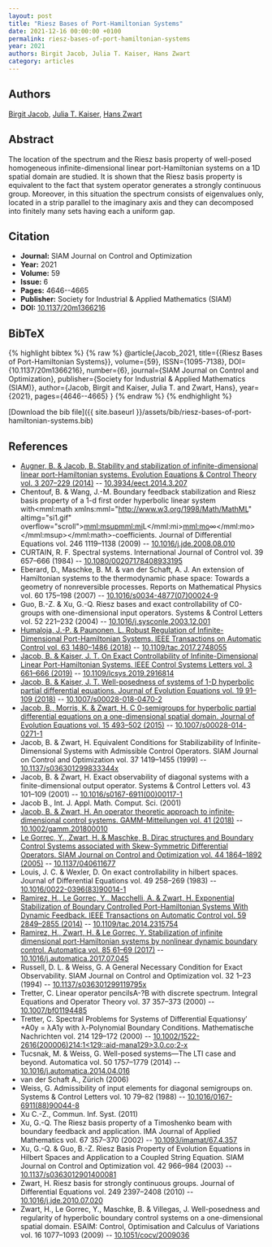 ```yaml
---
layout: post
title: "Riesz Bases of Port-Hamiltonian Systems"
date: 2021-12-16 00:00:00 +0100
permalink: riesz-bases-of-port-hamiltonian-systems
year: 2021
authors: Birgit Jacob, Julia T. Kaiser, Hans Zwart
category: articles
---
```

 
## Authors
[Birgit Jacob](authors/birgit-jacob), [Julia T. Kaiser](authors/julia-t-kaiser), [Hans Zwart](authors/hans-zwart)
 
## Abstract
The location of the spectrum and the Riesz basis property of well-posed homogeneous infinite-dimensional linear port-Hamiltonian systems on a 1D spatial domain are studied. It is shown that the Riesz basis property is equivalent to the fact that system operator generates a strongly continuous group. Moreover, in this situation the spectrum consists of eigenvalues only, located in a strip parallel to the imaginary axis and they can decomposed into finitely many sets having each a uniform gap.
 
## Citation
- **Journal:** SIAM Journal on Control and Optimization
- **Year:** 2021
- **Volume:** 59
- **Issue:** 6
- **Pages:** 4646--4665
- **Publisher:** Society for Industrial & Applied Mathematics (SIAM)
- **DOI:** [10.1137/20m1366216](https://doi.org/10.1137/20m1366216)
 
## BibTeX
{% highlight bibtex %}
{% raw %}
@article{Jacob_2021,
  title={{Riesz Bases of Port-Hamiltonian Systems}},
  volume={59},
  ISSN={1095-7138},
  DOI={10.1137/20m1366216},
  number={6},
  journal={SIAM Journal on Control and Optimization},
  publisher={Society for Industrial & Applied Mathematics (SIAM)},
  author={Jacob, Birgit and Kaiser, Julia T. and Zwart, Hans},
  year={2021},
  pages={4646--4665}
}
{% endraw %}
{% endhighlight %}
 
[Download the bib file]({{ site.baseurl }}/assets/bib/riesz-bases-of-port-hamiltonian-systems.bib)
 
## References
- [Augner, B. & Jacob, B. Stability and stabilization of infinite-dimensional linear port-Hamiltonian systems. Evolution Equations &amp; Control Theory vol. 3 207–229 (2014)](stability-and-stabilization-of-infinite-dimensional-linear-port-hamiltonian-systems) -- [10.3934/eect.2014.3.207](https://doi.org/10.3934/eect.2014.3.207)
- Chentouf, B. & Wang, J.-M. Boundary feedback stabilization and Riesz basis property of a 1-d first order hyperbolic linear system with<mml:math xmlns:mml="http://www.w3.org/1998/Math/MathML" altimg="si1.gif" overflow="scroll"><mml:msup><mml:mi>L</mml:mi><mml:mo>∞</mml:mo></mml:msup></mml:math>-coefficients. Journal of Differential Equations vol. 246 1119–1138 (2009) -- [10.1016/j.jde.2008.08.010](https://doi.org/10.1016/j.jde.2008.08.010)
- CURTAIN, R. F. Spectral systems. International Journal of Control vol. 39 657–666 (1984) -- [10.1080/00207178408933195](https://doi.org/10.1080/00207178408933195)
- Eberard, D., Maschke, B. M. & van der Schaft, A. J. An extension of Hamiltonian systems to the thermodynamic phase space: Towards a geometry of nonreversible processes. Reports on Mathematical Physics vol. 60 175–198 (2007) -- [10.1016/s0034-4877(07)00024-9](https://doi.org/10.1016/s0034-4877(07)00024-9)
- Guo, B.-Z. & Xu, G.-Q. Riesz bases and exact controllability of C0-groups with one-dimensional input operators. Systems &amp; Control Letters vol. 52 221–232 (2004) -- [10.1016/j.sysconle.2003.12.001](https://doi.org/10.1016/j.sysconle.2003.12.001)
- [Humaloja, J.-P. & Paunonen, L. Robust Regulation of Infinite-Dimensional Port-Hamiltonian Systems. IEEE Transactions on Automatic Control vol. 63 1480–1486 (2018)](robust-regulation-of-infinite-dimensional-port-hamiltonian-systems) -- [10.1109/tac.2017.2748055](https://doi.org/10.1109/tac.2017.2748055)
- [Jacob, B. & Kaiser, J. T. On Exact Controllability of Infinite-Dimensional Linear Port-Hamiltonian Systems. IEEE Control Systems Letters vol. 3 661–666 (2019)](on-exact-controllability-of-infinite-dimensional-linear-port-hamiltonian-systems) -- [10.1109/lcsys.2019.2916814](https://doi.org/10.1109/lcsys.2019.2916814)
- [Jacob, B. & Kaiser, J. T. Well-posedness of systems of 1-D hyperbolic partial differential equations. Journal of Evolution Equations vol. 19 91–109 (2018)](well-posedness-of-systems-of-1-d-hyperbolic-partial-differential-equations) -- [10.1007/s00028-018-0470-2](https://doi.org/10.1007/s00028-018-0470-2)
- [Jacob, B., Morris, K. & Zwart, H. C 0-semigroups for hyperbolic partial differential equations on a one-dimensional spatial domain. Journal of Evolution Equations vol. 15 493–502 (2015)](c-0-semigroups-for-hyperbolic-partial-differential-equations-on-a-one-dimensional-spatial-domain) -- [10.1007/s00028-014-0271-1](https://doi.org/10.1007/s00028-014-0271-1)
- Jacob, B. & Zwart, H. Equivalent Conditions for Stabilizability of Infinite-Dimensional Systems with Admissible Control Operators. SIAM Journal on Control and Optimization vol. 37 1419–1455 (1999) -- [10.1137/s036301299833344x](https://doi.org/10.1137/s036301299833344x)
- Jacob, B. & Zwart, H. Exact observability of diagonal systems with a finite-dimensional output operator. Systems &amp; Control Letters vol. 43 101–109 (2001) -- [10.1016/s0167-6911(00)00117-1](https://doi.org/10.1016/s0167-6911(00)00117-1)
- Jacob B., Int. J. Appl. Math. Comput. Sci. (2001)
- [Jacob, B. & Zwart, H. An operator theoretic approach to infinite‐dimensional control systems. GAMM-Mitteilungen vol. 41 (2018)](an-operator-theoretic-approach-to-infinite-dimensional-control-systems) -- [10.1002/gamm.201800010](https://doi.org/10.1002/gamm.201800010)
- [Le Gorrec, Y., Zwart, H. & Maschke, B. Dirac structures and Boundary Control Systems associated with Skew-Symmetric Differential Operators. SIAM Journal on Control and Optimization vol. 44 1864–1892 (2005)](dirac-structures-and-boundary-control-systems-associated-with-skew-symmetric-differential-operators) -- [10.1137/040611677](https://doi.org/10.1137/040611677)
- Louis, J. C. & Wexler, D. On exact controllability in hilbert spaces. Journal of Differential Equations vol. 49 258–269 (1983) -- [10.1016/0022-0396(83)90014-1](https://doi.org/10.1016/0022-0396(83)90014-1)
- [Ramirez, H., Le Gorrec, Y., Macchelli, A. & Zwart, H. Exponential Stabilization of Boundary Controlled Port-Hamiltonian Systems With Dynamic Feedback. IEEE Transactions on Automatic Control vol. 59 2849–2855 (2014)](exponential-stabilization-of-boundary-controlled-port-hamiltonian-systems-with-dynamic-feedback) -- [10.1109/tac.2014.2315754](https://doi.org/10.1109/tac.2014.2315754)
- [Ramirez, H., Zwart, H. & Le Gorrec, Y. Stabilization of infinite dimensional port-Hamiltonian systems by nonlinear dynamic boundary control. Automatica vol. 85 61–69 (2017)](stabilization-of-infinite-dimensional-port-hamiltonian-systems-by-nonlinear-dynamic-boundary-control) -- [10.1016/j.automatica.2017.07.045](https://doi.org/10.1016/j.automatica.2017.07.045)
- Russell, D. L. & Weiss, G. A General Necessary Condition for Exact Observability. SIAM Journal on Control and Optimization vol. 32 1–23 (1994) -- [10.1137/s036301299119795x](https://doi.org/10.1137/s036301299119795x)
- Tretter, C. Linear operator pencilsA-?B with discrete spectrum. Integral Equations and Operator Theory vol. 37 357–373 (2000) -- [10.1007/bf01194485](https://doi.org/10.1007/bf01194485)
- Tretter, C. Spectral Problems for Systems of Differential Equationsy′ +A0y = λA1y with λ-Polynomial Boundary Conditions. Mathematische Nachrichten vol. 214 129–172 (2000) -- [10.1002/1522-2616(200006)214:1<129::aid-mana129>3.0.co;2-x](https://doi.org/10.1002/1522-2616(200006)214:1<129::aid-mana129>3.0.co;2-x)
- Tucsnak, M. & Weiss, G. Well-posed systems—The LTI case and beyond. Automatica vol. 50 1757–1779 (2014) -- [10.1016/j.automatica.2014.04.016](https://doi.org/10.1016/j.automatica.2014.04.016)
- van der Schaft A., Zürich (2006)
- Weiss, G. Admissibility of input elements for diagonal semigroups on. Systems &amp; Control Letters vol. 10 79–82 (1988) -- [10.1016/0167-6911(88)90044-8](https://doi.org/10.1016/0167-6911(88)90044-8)
- Xu C.-Z., Commun. Inf. Syst. (2011)
- Xu, G.-Q. The Riesz basis property of a Timoshenko beam with boundary feedback and application. IMA Journal of Applied Mathematics vol. 67 357–370 (2002) -- [10.1093/imamat/67.4.357](https://doi.org/10.1093/imamat/67.4.357)
- Xu, G.-Q. & Guo, B.-Z. Riesz Basis Property of Evolution Equations in Hilbert Spaces and Application to a Coupled String Equation. SIAM Journal on Control and Optimization vol. 42 966–984 (2003) -- [10.1137/s0363012901400081](https://doi.org/10.1137/s0363012901400081)
- Zwart, H. Riesz basis for strongly continuous groups. Journal of Differential Equations vol. 249 2397–2408 (2010) -- [10.1016/j.jde.2010.07.020](https://doi.org/10.1016/j.jde.2010.07.020)
- Zwart, H., Le Gorrec, Y., Maschke, B. & Villegas, J. Well-posedness and regularity of hyperbolic boundary control systems on a one-dimensional spatial domain. ESAIM: Control, Optimisation and Calculus of Variations vol. 16 1077–1093 (2009) -- [10.1051/cocv/2009036](https://doi.org/10.1051/cocv/2009036)

